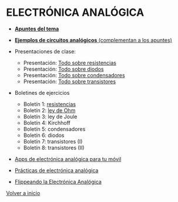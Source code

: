 # ELECTRÓNICA ANALÓGICA

- [**Apuntes del tema**](https://angelmicelti.github.io/4ESO/EAN/index.html)

- [**Ejemplos de circuitos analógicos** (complementan a los apuntes)](CircuitosApuntes/readme.md)
- Presentaciones de clase:
  - Presentación: [Todo sobre resistencias](PDF/TodoSobreResistencias.pdf)
  - Presentación: [Todo sobre diodos](PDF/TodoSobreDiodos.pdf)
  - Presentación: [Todo sobre condensadores](PDF/TodoSobreCondensador.pdf)
  - Presentación: [Todo sobre transistores](PDF/TodoSobreTransistor.pdf)

- Boletines de ejercicios
  - Boletín 1: [resistencias](PDF/bol1_resistencias.pdf)
  - Boletín 2: [ley de Ohm](PDF/bol2_ley_ohm.pdf)
  - Boletín 3: ley de Joule
  - Boletín 4: Kirchhoff
  - Boletín 5: condensadores
  - Boletín 6: diodos
  - Boletín 7: transistores (I)
  - Boletín 8: transistores (II)

- [Apps de electrónica analógica para tu móvil](Apps/readme.md)
- [Prácticas de electrónica analógica](Practicas/readme.md)
- [Flippeando la Electrónica Analógica](FlippEA/readme.md)  


[Volver a inicio](https://github.com/angelmicelti/TecnoVilladiego4)
